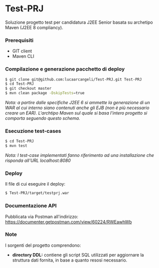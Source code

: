 # Test-PRJ

Soluzione progetto test per candidatura J2EE Senior basata su archetipo Maven (J2EE 8 compliancy).

### Prerequisiti
* GIT client
* Maven CLI

### Compilazione e generazione pacchetto di deploy

```sh
$ git clone git@github.com:lucaarcangeli/Test-PRJ.git Test-PRJ
$ cd Test-PRJ
$ git checkout master
$ mvn clean package -DskipTests=true
```
_Nota: a partire dalle specifiche J2EE 6 si ammette la generazione di un WAR al cui interno siano contenuti anche gli EJB (non è più necessario creare un EAR). L'archtipo Maven sul quale si basa l'intero progetto si comporta seguendo questo schema._

### Esecuzione test-cases

```sh
$ cd Test-PRJ
$ mvn test
```

_Nota: I test-case implementati fanno riferimento ad una installazione che risponda all'URL localhost:8080_

### Deploy
Il file di cui eseguire il deploy:

```sh
$ Test-PRJ/target/testprj.war
```

### Documentazione API
Pubblicata via Postman all'indirizzo: https://documenter.getpostman.com/view/60224/RWEawhWb

### Note
I sorgenti del progetto comprendono:
* **directory DDL:** contiene gli script SQL utilizzati per aggiornare la struttura dati fornita, in base a quanto resosi necessario.
